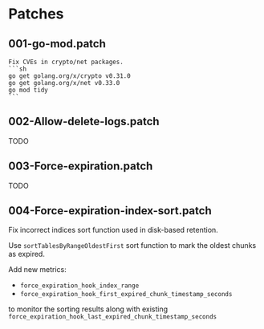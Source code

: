 # Patches

## 001-go-mod.patch

    Fix CVEs in crypto/net packages.
    ```sh
    go get golang.org/x/crypto v0.31.0
    go get golang.org/x/net v0.33.0
    go mod tidy
    ```

## 002-Allow-delete-logs.patch

TODO

## 003-Force-expiration.patch

TODO

## 004-Force-expiration-index-sort.patch

Fix incorrect indices sort function used in disk-based retention.  

Use `sortTablesByRangeOldestFirst` sort function to mark the oldest chunks as expired.  

Add new metrics:
- `force_expiration_hook_index_range`
- `force_expiration_hook_first_expired_chunk_timestamp_seconds`

to monitor the sorting results along with existing `force_expiration_hook_last_expired_chunk_timestamp_seconds`
